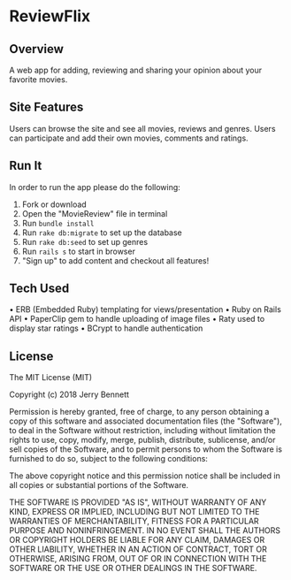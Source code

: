 # ReviewFlix

## Overview 
A web app for adding, reviewing and sharing your opinion about your favorite movies.

## Site Features
Users can browse the site and see all movies, reviews and genres. Users can participate and add their own movies, comments and ratings.

## Run It
In order to run the app please do the following:
1. Fork or download
2. Open the "MovieReview" file in terminal
3. Run `bundle install`
3. Run `rake db:migrate` to set up the database
4. Run `rake db:seed` to set up genres
5. Run `rails s` to start in browser
6. "Sign up" to add content and checkout all features!

## Tech Used
• ERB (Embedded Ruby) templating for views/presentation
• Ruby on Rails API
• PaperClip gem to handle uploading of image files
• Raty used to display star ratings
• BCrypt to handle authentication

## License 
The MIT License (MIT)

Copyright (c) 2018 Jerry Bennett

Permission is hereby granted, free of charge, to any person obtaining a copy of this software and associated documentation files (the "Software"), to deal in the Software without restriction, including without limitation the rights to use, copy, modify, merge, publish, distribute, sublicense, and/or sell copies of the Software, and to permit persons to whom the Software is furnished to do so, subject to the following conditions:

The above copyright notice and this permission notice shall be included in all copies or substantial portions of the Software.

THE SOFTWARE IS PROVIDED "AS IS", WITHOUT WARRANTY OF ANY KIND, EXPRESS OR IMPLIED, INCLUDING BUT NOT LIMITED TO THE WARRANTIES OF MERCHANTABILITY, FITNESS FOR A PARTICULAR PURPOSE AND NONINFRINGEMENT. IN NO EVENT SHALL THE AUTHORS OR COPYRIGHT HOLDERS BE LIABLE FOR ANY CLAIM, DAMAGES OR OTHER LIABILITY, WHETHER IN AN ACTION OF CONTRACT, TORT OR OTHERWISE, ARISING FROM, OUT OF OR IN CONNECTION WITH THE SOFTWARE OR THE USE OR OTHER DEALINGS IN THE SOFTWARE.
